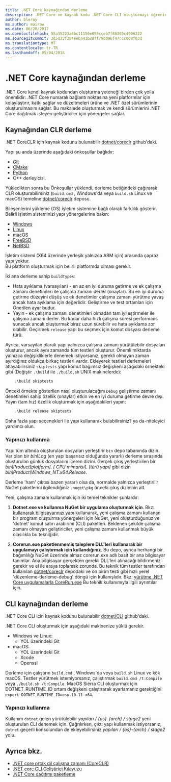 ```yaml
---
title: .NET Core kaynağından derleme
description: .NET Core ve kaynak kodu .NET Core CLI oluşturmayı öğrenin.
author: bleroy
ms.author: mairaw
ms.date: 06/28/2017
ms.openlocfilehash: 55a35223a4bc11156e056cceb7f86365c4906222
ms.sourcegitcommit: 3d5d33f384eeba41b2dff79d096f47ccc8d8f03d
ms.translationtype: MT
ms.contentlocale: tr-TR
ms.lasthandoff: 05/04/2018
---
```

# <a name="build-net-core-from-source"></a>.NET Core kaynağından derleme

.NET Core kendi kaynak kodundan oluşturma yeteneği birden çok yolla önemlidir: .NET Core numaralı bağlantı noktasına yeni platformlar için kolaylaştırır, katkı sağlar ve düzeltmeleri ürüne ve .NET özel sürümlerinin oluşturulmasını sağlar.
Bu makalede oluşturmak ve kendi sürümlerini .NET Core dağıtmak isteyen geliştiriciler için yönergeler sağlar.

## <a name="build-the-clr-from-source"></a>Kaynağından CLR derleme

.NET CoreCLR için kaynak kodunu bulunabilir [dotnet/coreclr](https://github.com/dotnet/coreclr/) github'daki.

Yapı şu anda üzerinde aşağıdaki önkoşullar bağlıdır:
* [Git](https://git-scm.com/)
* [CMake](https://cmake.org/)
* [Python](https://www.python.org/)
* C++ derleyicisi.

Yükledikten sonra bu Önkoşullar yüklendi, derleme betiğindeki çağırarak CLR oluşturabilirsiniz (`build.cmd` , Windows'da veya `build.sh` Linux ve macOS) temeline [dotnet/coreclr](https://github.com/dotnet/coreclr/) deposu.

Bileşenlerini yükleme (OS) işletim sistemine bağlı olarak farklılık gösterir. Belirli işletim sisteminizi yapı yönergelerine bakın:

 * [Windows](https://github.com/dotnet/coreclr/blob/master/Documentation/building/windows-instructions.md)
 * [Linux](https://github.com/dotnet/coreclr/blob/master/Documentation/building/linux-instructions.md)
 * [macOS](https://github.com/dotnet/coreclr/blob/master/Documentation/building/osx-instructions.md)
 * [FreeBSD](https://github.com/dotnet/coreclr/blob/master/Documentation/building/freebsd-instructions.md) 
 * [NetBSD](https://github.com/dotnet/coreclr/blob/master/Documentation/building/netbsd-instructions.md)

İşletim sistemi (X64 üzerinde yerleşik yalnızca ARM için) arasında çapraz yapı yoktur.  
Bu platform oluşturmak için belirli platformda olması gerekir.  

İki ana derleme sahip `buildTypes`:

 * Hata ayıklama (varsayılan) - en az en iyi duruma getirme ve ek çalışma zamanı denetimleri ile çalışma zamanı derler (onaylar). Bu en iyi duruma getirme düzeyini düşüş ve ek denetimler çalışma zamanı yürütme yavaş ancak hata ayıklama için değerlidir. Geliştirme ve test ortamları için Önerilen ayar budur.
 * Yayın - ek çalışma zamanı denetimleri olmadan tam iyileştirmeler ile çalışma zamanı derler. Bu kadar daha hızlı çalışma süresi performans sunacak ancak oluşturmak biraz uzun sürebilir ve hata ayıklama zor olabilir. Geçirmek `release` yapı bu seçmek için komut dosyası derleme türü.

Ayrıca, varsayılan olarak yapı yalnızca çalışma zamanı yürütülebilir dosyaları oluşturur, ancak aynı zamanda tüm testleri oluşturur.
Önemli miktarda yalnızca değişikliklerle denemek istiyorsanız, gerekli olmayan zaman ayırdığınız oldukça birkaç testleri vardır.
Ekleyerek testleri derlemeleri atlayabilirsiniz `skiptests` yapı komut bağımsız değişkeni aşağıdaki örnekteki gibi (Değiştir `.\build` ile `./build.sh` UNIX makinelerde):

```bat
    .\build skiptests 
```

Önceki örnekte gösterilen nasıl oluşturulacağını `Debug` geliştirme zamanı denetimleri sahip özellik (onaylar) etkin ve en iyi duruma getirme devre dışı. Yayın (tam hız) özellik oluşturmak için aşağıdakileri yapın:

```bat 
    .\build release skiptests
```

Daha fazla yapı seçenekleri ile yapı kullanarak bulabilirsiniz? ya da-niteleyici yardımcı olun.   

### <a name="using-your-build"></a>Yapınızı kullanma

Yapı tüm altında oluşturulan dosyaları yerleştirir `bin` depo tabanında dizin.
Var olan bir *bin\Log* (en yapı başarısız olduğunda yararlı) derleme sırasında oluşturulan günlük dosyalarını içeren dizini.
Gerçek çıkış yerleştirilen bir *bin\Product\[platform]. [ CPU mimarisi]. [türü yapı]*  gibi dizin *bin\Product\Windows_NT.x64.Release*.

Derleme 'ham' çıktısı bazen yararlı olsa da, normalde yalnızca yerleştirilir NuGet paketlerini ilgilendiğiniz `.nuget\pkg` önceki çıkış dizininin alt.

Yeni, çalışma zamanı kullanmak için iki temel teknikler şunlardır:

 1. **Dotnet.exe ve kullanma NuGet bir uygulama oluşturmak için**.
    Bkz: [kullanarak bilgisayarınızı yapı](https://github.com/dotnet/coreclr/blob/master/Documentation/workflow/UsingYourBuild.md) kullanarak, yeni çalışma zamanı kullanan bir program oluşturma yönergeleri için NuGet, yeni oluşturduğunuz ve 'dotnet' komut satırı arabirimi (CLI) paketleri. Beklenen şekilde çalışma zamanı olmayan geliştiriciler, yeni çalışma zamanı kullanmak büyük olasılıkla bu tekniğidir.    

 2. **Corerun.exe paketlenmemiş taleplere DLL'leri kullanarak bir uygulamayı çalıştırmak için kullandığınız**.
    Bu depo, ayrıca herhangi bir bağımlılığı NuGet üzerinde almaz corerun.exe adlı basit bir ana bilgisayar tanımlar.
    Ana bilgisayar gerçekten gerekli DLL'leri alınacağı bildirmeniz gerekir ve el ile araya toplamak zorunda.
    Bu teknik tüm testler tarafından kullanılan [dotnet/coreclr](https://github.com/dotnet/coreclr) depodaki ve ön birim testi gibi hızlı yerel 'düzenleme-derleme-debug' döngü için kullanışlıdır.
    Bkz: [yürütme .NET Core uygulamalarla CoreRun.exe](https://github.com/dotnet/coreclr/blob/master/Documentation/workflow/UsingCoreRun.md) Bu teknik kullanımıyla ilgili ayrıntılar için.

## <a name="build-the-cli-from-source"></a>CLI kaynağından derleme

.NET Core CLI için kaynak kodunu bulunabilir [dotnet/CLI](https://github.com/dotnet/cli/) github'daki.

.NET Core CLI oluşturmak için aşağıdaki makinenize yüklü gerekir.

* Windows ve Linux:
    - YOL üzerindeki Git
* macOS:
    - YOL üzerindeki Git
    - Xcode
    - Openssl

Derleme için çalıştırın `build.cmd` , Windows'da veya `build.sh` Linux ve kök macOS. Testler yürütmek istemiyorsanız, çalıştırmak `build.cmd /t:Compile` veya `./build.sh /t:Compile`. MacOS Sierra CLI oluşturmak için DOTNET_RUNTIME_ID ortam değişkeni çalıştırarak ayarlamanız gerektiğini `export DOTNET_RUNTIME_ID=osx.10.11-x64`.

### <a name="using-your-build"></a>Yapınızı kullanma

Kullanım `dotnet` gelen yürütülebilir *yapıları / {os}-{arch} / stage2* yeni oluşturulan CLI denemek için. Çağrılırken, çıktı yapı kullanmak istiyorsanız, `dotnet` geçerli konsolundan de ekleyebilirsiniz *yapıları / {os}-{arch} / stage2* yolu.

## <a name="see-also"></a>Ayrıca bkz.

* [.NET core ortak dil çalışma zamanı (CoreCLR)](https://github.com/dotnet/coreclr/blob/master/README.md)
* [.NET core CLI Geliştirici Kılavuzu](https://github.com/dotnet/cli/blob/master/Documentation/project-docs/developer-guide.md)
* [.NET Core dağıtımı paketleme](./distribution-packaging.md)
